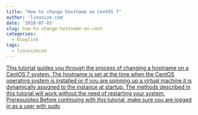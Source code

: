 ```yaml
---
title: "How to change hostname on CentOS 7"
author: 'linuxize.com'
date: '2018-07-03'
slug: how-to-change-hostname-on-cent
categories:
  - bloglink
tags:
  - linuxizecom
---
```


[This tutorial guides you through the process of changing a hostname on a CentOS 7 system. The hostname is set at the time when the CentOS operating system is installed or if you are spinning up a virtual machine it is dynamically assigned to the instance at startup. The methods described in this tutorial will work without the need of restarting your system. Prerequisites Before continuing with this tutorial, make sure you are logged in as a user with sudo<i class="fas fa-external-link-alt"></i>](https://linuxize.com/post/how-to-change-hostname-on-centos-7/)

